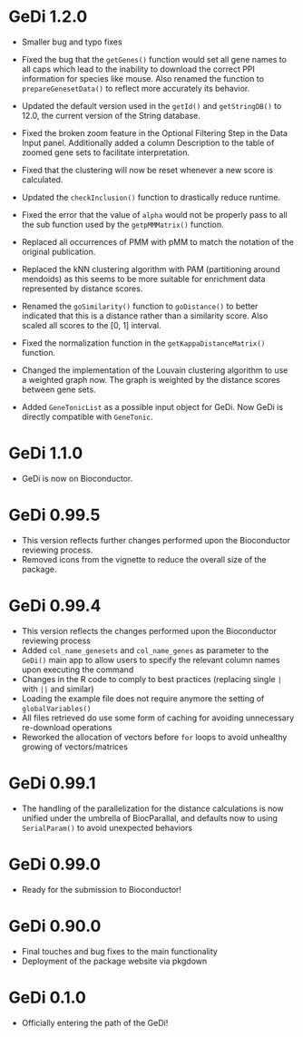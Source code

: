 # GeDi 1.2.0
* Smaller bug and typo fixes

* Fixed the bug that the `getGenes()` function would set all gene names to all 
  caps which lead to the inability to download the correct PPI information for 
  species like mouse. Also renamed the function to `prepareGenesetData()` to 
  reflect more accurately its behavior. 
  
* Updated the default version used in the `getId()` and `getStringDB()` to 12.0, 
  the current version of the String database.
  
* Fixed the broken zoom feature in the Optional Filtering Step in the Data Input
  panel. Additionally added a column Description to the table of zoomed gene sets
  to facilitate interpretation.
  
* Fixed that the clustering will now be reset whenever a new score is calculated.

* Updated the `checkInclusion()` function to drastically reduce runtime.

* Fixed the error that the value of `alpha` would not be properly pass to all the
  sub function used by the `getpMMMatrix()` function.
  
* Replaced all occurrences of PMM with pMM to match the notation of the original
  publication. 
  
* Replaced the kNN clustering algorithm with PAM (partitioning around mendoids) 
  as this seems to be more suitable for enrichment data represented by distance
  scores. 
  
* Renamed the `goSimilarity()` function to `goDistance()` to better indicated 
  that this is a distance rather than a similarity score. Also scaled all 
  scores to the [0, 1] interval.

* Fixed the normalization function in the `getKappaDistanceMatrix()` function.

* Changed the implementation of the Louvain clustering algorithm to use a 
  weighted graph now. The graph is weighted by the distance scores between 
  gene sets.
  
* Added `GeneTonicList` as a possible input object for GeDi. Now GeDi is directly
  compatible with `GeneTonic`.

# GeDi 1.1.0

* GeDi is now on Bioconductor.

# GeDi 0.99.5

* This version reflects further changes performed upon the Bioconductor reviewing process.
* Removed icons from the vignette to reduce the overall size of the package. 

# GeDi 0.99.4

* This version reflects the changes performed upon the Bioconductor reviewing process
* Added `col_name_genesets` and `col_name_genes` as parameter to the `GeDi()` main app to allow users to specify the relevant column names upon executing the command
* Changes in the R code to comply to best practices (replacing single `|` with `||` and similar)
* Loading the example file does not require anymore the setting of `globalVariables()`
* All files retrieved do use some form of caching for avoiding unnecessary re-download operations
* Reworked the allocation of vectors before `for` loops to avoid unhealthy growing of vectors/matrices

# GeDi 0.99.1

* The handling of the parallelization for the distance calculations is now unified
under the umbrella of BiocParallal, and defaults now to using `SerialParam()` to
avoid unexpected behaviors

# GeDi 0.99.0

* Ready for the submission to Bioconductor!

# GeDi 0.90.0

* Final touches and bug fixes to the main functionality
* Deployment of the package website via pkgdown

# GeDi 0.1.0

* Officially entering the path of the GeDi!


